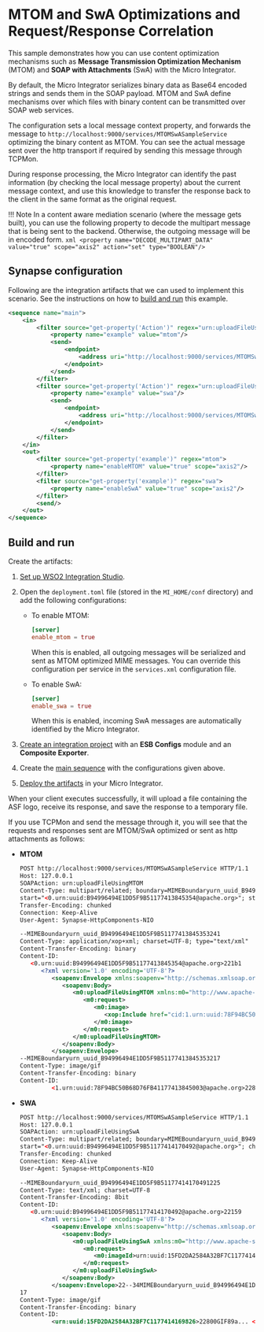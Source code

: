 # MTOM and SwA Optimizations and Request/Response Correlation

This sample demonstrates how you can use content optimization mechanisms such as **Message Transmission Optimization Mechanism** (MTOM) and **SOAP with
Attachments** (SwA) with the Micro Integrator.

By default, the Micro Integrator serializes binary data as Base64 encoded strings and sends them in the SOAP payload. MTOM and SwA define mechanisms over which files with binary content can be transmitted over SOAP web services.

The configuration sets a local message context property, and forwards
the message to
`http://localhost:9000/services/MTOMSwASampleService`
optimizing the binary content as MTOM. You can see the actual message
sent over the http transport if required by sending this message through
TCPMon.

During response processing, the
Micro Integrator can identify the past information (by checking the local message property) about the current message context,
and use this knowledge to transfer the response back to the client
in the same format as the original request.  

!!! Note
    In a content aware mediation scenario (where the message gets built), you can use the following property to decode the 
    multipart message that is being sent to the backend. Otherwise, the outgoing message will be in encoded form.
    ```xml
    <property name="DECODE_MULTIPART_DATA" value="true" scope="axis2" action="set" type="BOOLEAN"/>
    ```
    
## Synapse configuration

Following are the integration artifacts that we can used to implement this scenario. See the instructions on how to [build and run](#build-and-run) this example.

```xml
<sequence name="main">
    <in>
        <filter source="get-property('Action')" regex="urn:uploadFileUsingMTOM">
            <property name="example" value="mtom"/>
            <send>
                <endpoint>
                    <address uri="http://localhost:9000/services/MTOMSwASampleService" optimize="mtom"/>
                </endpoint>
            </send>
        </filter>
        <filter source="get-property('Action')" regex="urn:uploadFileUsingSwA">
            <property name="example" value="swa"/>
            <send>
                <endpoint>
                    <address uri="http://localhost:9000/services/MTOMSwASampleService" optimize="swa"/>
                </endpoint>
            </send>
        </filter>
    </in>
    <out>
        <filter source="get-property('example')" regex="mtom">
            <property name="enableMTOM" value="true" scope="axis2"/>
        </filter>
        <filter source="get-property('example')" regex="swa">
            <property name="enableSwA" value="true" scope="axis2"/>
        </filter>
        <send/>
    </out>
</sequence>
```

## Build and run

Create the artifacts:

1. [Set up WSO2 Integration Studio]({{base_path}}/integrate/develop/installing-wso2-integration-studio).
2.  Open the `deployment.toml` file (stored in the `MI_HOME/conf` directory) and add the following configurations:

    - To enable MTOM:
       ```toml
       [server]
       enable_mtom = true
       ```
      When this is enabled, all outgoing messages will be serialized and
        sent as MTOM optimized MIME messages. You can override this
        configuration per service in the `services.xml`
        configuration file.

    - To enable SwA:
       ```toml
       [server]
       enable_swa = true
       ```
      When this is enabled, incoming SwA messages are automatically
        identified by the Micro Integrator. 

3. [Create an integration project]({{base_path}}/integrate/develop/create-integration-project) with an <b>ESB Configs</b> module and an <b>Composite Exporter</b>.
4. Create the [main sequence]({{base_path}}/integrate/develop/creating-artifacts/creating-reusable-sequences) with the configurations given above.
5. [Deploy the artifacts]({{base_path}}/integrate/develop/deploy-artifacts) in your Micro Integrator.

When your client executes successfully, it will upload a file containing
the ASF logo, receive its response, and save the response to a
temporary file.

<!--
When you analyze the log once the client is run specifying MTOM
optimization, you will see an output as follows:
```bash
[java] Sending file : ./../../repository/samples/resources/mtom/asf-logo.gif as MTOM
[java] Saved response to file : ./../../work/temp/sampleClient/mtom-49258.gif
```
-->

If you use TCPMon and send the message through it, you will see that the requests and responses sent are MTOM/SwA optimized or sent as http
attachments as follows:

- **MTOM**

    ```xml
    POST http://localhost:9000/services/MTOMSwASampleService HTTP/1.1
    Host: 127.0.0.1
    SOAPAction: urn:uploadFileUsingMTOM
    Content-Type: multipart/related; boundary=MIMEBoundaryurn_uuid_B94996494E1DD5F9B51177413845353; type="application/xop+xml";
    start="<0.urn:uuid:B94996494E1DD5F9B51177413845354@apache.org>"; start-info="text/xml"; charset=UTF-8
    Transfer-Encoding: chunked
    Connection: Keep-Alive
    User-Agent: Synapse-HttpComponents-NIO

    --MIMEBoundaryurn_uuid_B94996494E1DD5F9B51177413845353241
    Content-Type: application/xop+xml; charset=UTF-8; type="text/xml"
    Content-Transfer-Encoding: binary
    Content-ID:
       <0.urn:uuid:B94996494E1DD5F9B51177413845354@apache.org>221b1
          <?xml version='1.0' encoding='UTF-8'?>
             <soapenv:Envelope xmlns:soapenv="http://schemas.xmlsoap.org/soap/envelope/">
                <soapenv:Body>
                   <m0:uploadFileUsingMTOM xmlns:m0="http://www.apache-synapse.org/test">
                      <m0:request>
                         <m0:image>
                            <xop:Include href="cid:1.urn:uuid:78F94BC50B68D76FB41177413845003@apache.org" xmlns:xop="http://www.w3.org/2004/08/xop/include" />
                         </m0:image>
                      </m0:request>
                   </m0:uploadFileUsingMTOM>
                </soapenv:Body>
             </soapenv:Envelope>
    --MIMEBoundaryurn_uuid_B94996494E1DD5F9B51177413845353217
    Content-Type: image/gif
    Content-Transfer-Encoding: binary
    Content-ID:
             <1.urn:uuid:78F94BC50B68D76FB41177413845003@apache.org>22800GIF89a... << binary content >>
    ```

- **SWA**

    ```xml
    POST http://localhost:9000/services/MTOMSwASampleService HTTP/1.1
    Host: 127.0.0.1
    SOAPAction: urn:uploadFileUsingSwA
    Content-Type: multipart/related; boundary=MIMEBoundaryurn_uuid_B94996494E1DD5F9B51177414170491; type="text/xml";
    start="<0.urn:uuid:B94996494E1DD5F9B51177414170492@apache.org>"; charset=UTF-8
    Transfer-Encoding: chunked
    Connection: Keep-Alive
    User-Agent: Synapse-HttpComponents-NIO

    --MIMEBoundaryurn_uuid_B94996494E1DD5F9B51177414170491225
    Content-Type: text/xml; charset=UTF-8
    Content-Transfer-Encoding: 8bit
    Content-ID:
       <0.urn:uuid:B94996494E1DD5F9B51177414170492@apache.org>22159
          <?xml version='1.0' encoding='UTF-8'?>
             <soapenv:Envelope xmlns:soapenv="http://schemas.xmlsoap.org/soap/envelope/">
                <soapenv:Body>
                   <m0:uploadFileUsingSwA xmlns:m0="http://www.apache-synapse.org/test">
                      <m0:request>
                         <m0:imageId>urn:uuid:15FD2DA2584A32BF7C1177414169826</m0:imageId>
                      </m0:request>
                   </m0:uploadFileUsingSwA>
                </soapenv:Body>
             </soapenv:Envelope>22--34MIMEBoundaryurn_uuid_B94996494E1DD5F9B511774141704912
    17
    Content-Type: image/gif
    Content-Transfer-Encoding: binary
    Content-ID:
             <urn:uuid:15FD2DA2584A32BF7C1177414169826>22800GIF89a... << binary content >>
    ```
